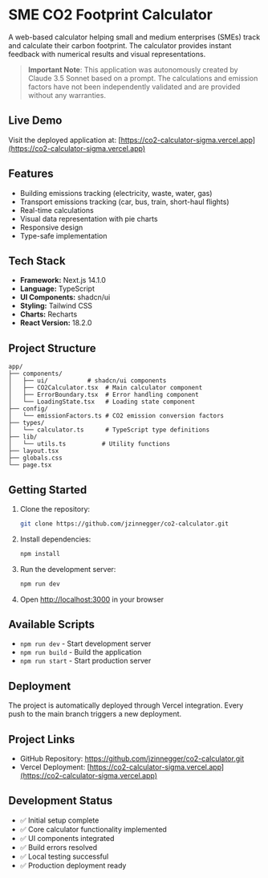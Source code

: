 # SME CO2 Footprint Calculator

A web-based calculator helping small and medium enterprises (SMEs) track and calculate their carbon footprint. The calculator provides instant feedback with numerical results and visual representations.

> **Important Note**: This application was autonomously created by Claude 3.5 Sonnet based on a prompt. The calculations and emission factors have not been independently validated and are provided without any warranties.

## Live Demo

Visit the deployed application at: [https://co2-calculator-sigma.vercel.app](https://co2-calculator-sigma.vercel.app)


## Features

- Building emissions tracking (electricity, waste, water, gas)
- Transport emissions tracking (car, bus, train, short-haul flights)
- Real-time calculations
- Visual data representation with pie charts
- Responsive design
- Type-safe implementation

## Tech Stack

- **Framework:** Next.js 14.1.0
- **Language:** TypeScript
- **UI Components:** shadcn/ui
- **Styling:** Tailwind CSS
- **Charts:** Recharts
- **React Version:** 18.2.0

## Project Structure

```
app/
├── components/
│   ├── ui/           # shadcn/ui components
│   ├── CO2Calculator.tsx  # Main calculator component
│   ├── ErrorBoundary.tsx  # Error handling component
│   └── LoadingState.tsx   # Loading state component
├── config/
│   └── emissionFactors.ts # CO2 emission conversion factors
├── types/
│   └── calculator.ts      # TypeScript type definitions
├── lib/
│   └── utils.ts          # Utility functions
├── layout.tsx
├── globals.css
└── page.tsx
```

## Getting Started

1. Clone the repository:
   ```bash
   git clone https://github.com/jzinnegger/co2-calculator.git
   ```

2. Install dependencies:
   ```bash
   npm install
   ```

3. Run the development server:
   ```bash
   npm run dev
   ```

4. Open [http://localhost:3000](http://localhost:3000) in your browser

## Available Scripts

- `npm run dev` - Start development server
- `npm run build` - Build the application
- `npm run start` - Start production server

## Deployment

The project is automatically deployed through Vercel integration. Every push to the main branch triggers a new deployment.

## Project Links

- GitHub Repository: https://github.com/jzinnegger/co2-calculator.git
- Vercel Deployment: [https://co2-calculator-sigma.vercel.app](https://co2-calculator-sigma.vercel.app)

## Development Status

- ✅ Initial setup complete
- ✅ Core calculator functionality implemented
- ✅ UI components integrated
- ✅ Build errors resolved
- ✅ Local testing successful
- ✅ Production deployment ready
